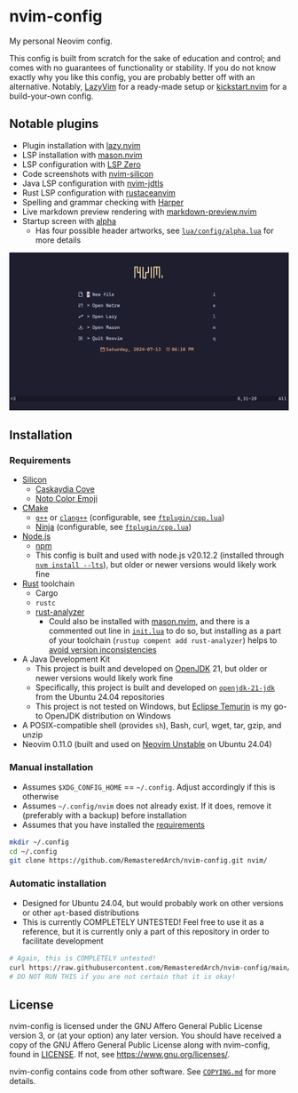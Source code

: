 # nvim-config

My personal Neovim config.

This config is built from scratch for the sake of education and control;
and comes with no guarantees of functionality or stability.
If you do not know exactly why you like this config, you are probably better off with an alternative.
Notably, [LazyVim](https://github.com/LazyVim/LazyVim) for a ready-made setup
or [kickstart.nvim](https://github.com/nvim-lua/kickstart.nvim/) for a build-your-own config.

## Notable plugins

- Plugin installation with [lazy.nvim](https://github.com/folke/lazy.nvim)
- LSP installation with [mason.nvim](https://github.com/williamboman/mason.nvim)
- LSP configuration with [LSP Zero](https://github.com/VonHeikemen/lsp-zero.nvim)
- Code screenshots with [nvim-silicon](https://github.com/michaelrommel/nvim-silicon)
- Java LSP configuration with [nvim-jdtls](https://github.com/mfussenegger/nvim-jdtls)
- Rust LSP configuration with [rustaceanvim](https://github.com/mrcjkb/rustaceanvim)
- Spelling and grammar checking with [Harper](https://writewithharper.com/)
- Live markdown preview rendering with [markdown-preview.nvim](https://github.com/iamcco/markdown-preview.nvim)
- Startup screen with [alpha](https://github.com/goolord/alpha-nvim)
  - Has four possible header artworks,
    see [`lua/config/alpha.lua`](./lua/config/alpha.lua) for more details

![Startup](./media/Startup.png)

## Installation

### Requirements

- [Silicon](https://github.com/Aloxaf/silicon)
  - [Caskaydia Cove](https://github.com/eliheuer/caskaydia-cove)
  - [Noto Color Emoji](https://github.com/googlefonts/noto-emoji)
- [CMake](https://cmake.org/)
  - [`g++`](https://gcc.gnu.org/) or [`clang++`](https://clang.llvm.org/)
    (configurable, see [`ftplugin/cpp.lua`](./ftplugin/cpp.lua))
  - [Ninja](https://ninja-build.org/) (configurable, see [`ftplugin/cpp.lua`](./ftplugin/cpp.lua))
- [Node.js](https://nodejs.org/en)
  - [npm](https://www.npmjs.com/)
  - This config is built and used with node.js v20.12.2 (installed through [`nvm install --lts`](https://github.com/nvm-sh/nvm)),
    but older or newer versions would likely work fine
- [Rust](https://www.rust-lang.org/) toolchain
  - Cargo
  - `rustc`
  - [rust-analyzer](https://rust-analyzer.github.io/)
    - Could also be installed with [mason.nvim](https://github.com/williamboman/mason.nvim), and there is a commented out line in [`init.lua`](./init.lua) to do so,
      but installing as a part of your toolchain (`rustup compent add rust-analyzer`) helps to [avoid version inconsistencies](https://github.com/mrcjkb/rustaceanvim/blob/master/doc/mason.txt)
- A Java Development Kit
  - This project is built and developed on [OpenJDK](https://openjdk.org/) 21,
    but older or newer versions would likely work fine
  - Specifically, this project is built and developed on [`openjdk-21-jdk`](https://packages.ubuntu.com/noble/openjdk-21-jdk) from the Ubuntu 24.04 repositories
  - This project is not tested on Windows,
    but [Eclipse Temurin](https://adoptium.net/) is my go-to OpenJDK distribution on Windows
- A POSIX-compatible shell (provides `sh`), Bash, curl, wget, tar, gzip, and unzip
- Neovim 0.11.0
  (built and used on [Neovim Unstable](https://launchpad.net/~neovim-ppa/+archive/ubuntu/unstable) on Ubuntu 24.04)

### Manual installation

- Assumes `$XDG_CONFIG_HOME` == `~/.config`.
  Adjust accordingly if this is otherwise
- Assumes `~/.config/nvim` does not already exist.
  If it does, remove it (preferably with a backup) before installation
- Assumes that you have installed the [requirements](#requirements)

```bash
mkdir ~/.config
cd ~/.config
git clone https://github.com/RemasteredArch/nvim-config.git nvim/
```

### Automatic installation

- Designed for Ubuntu 24.04, but would probably work on other versions or other `apt`-based distributions
- This is currently COMPLETELY UNTESTED!
  Feel free to use it as a reference, but it is currently only a part of this repository in order to facilitate development

```bash
# Again, this is COMPLETELY untested!
curl https://raw.githubusercontent.com/RemasteredArch/nvim-config/main/setup.sh | bash
# DO NOT RUN THIS if you are not certain that it is okay!
```

## License

nvim-config is licensed under the GNU Affero General Public License version 3, or (at your option) any later version.
You should have received a copy of the GNU Affero General Public License along with nvim-config, found in [LICENSE](./LICENSE).
If not, see <https://www.gnu.org/licenses/>.

nvim-config contains code from other software.
See [`COPYING.md`](./COPYING.md) for more details.
